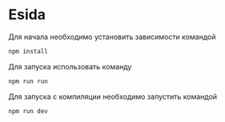 # Esida

Для начала необходимо установить зависимости командой 
```bash
npm install
```
Для запуска использовать команду
```bash
npm run run
```
Для запуска с компиляции необходимо запустить командой
```bash
npm run dev
```